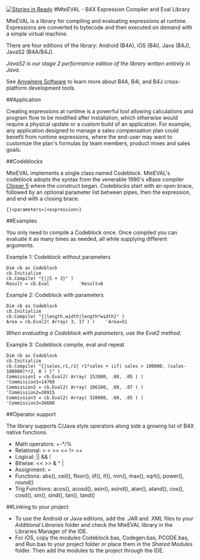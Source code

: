 [![Stories in Ready](https://badge.waffle.io/macthomasengineering/mteeval-b4x-library.png?label=ready&title=Ready)](https://waffle.io/macthomasengineering/mteeval-b4x-library)
#MteEVAL - B4X Expression Compiler and Eval Library

MteEVAL is a library for compiling and evaluating expressions at runtime. Expressions are converted to bytecode and then executed on demand with a simple virtual machine.

There are four editions of the library: Android (B4A), iOS (B4i), Java (B4J), JavaS2 (B4A/B4J).

   *JavaS2 is our stage 2 performance edition of the library written entirely in Java.*

See [Anywhere Software](https://www.idevaffiliate.com/33168/16-0-3-1.html) to learn more about B4A, B4i, and B4J cross-platform development tools.

##Application

Creating expressions at runtime is a powerful tool allowing calculations and program flow to be modified after installation, which otherwise would require a physical update or a custom build of an application. For example, any application designed to manage a sales compensation plan could benefit from runtime expressions, where the end-user may want to customize the plan's formulas by team members, product mixes and sales goals.

##Codeblocks

MteEVAL implements a single class named Codeblock. MteEVAL's codeblock adopts the syntax from the venerable 1990's xBase compiler [Clipper 5](https://en.wikipedia.org/wiki/Clipper_(programming_language)) where the construct began. Codeblocks start with an open brace, followed by an optional parameter list between pipes, then the expression, and end with a closing brace.

```clipper
{|<parameters>|<expression>}
```

##Examples

You only need to compile a Codeblock once.  Once compiled you can evaluate it as many times as needed, all while supplying different arguments. 

Example 1: Codeblock without parameters

```vbnet
Dim cb as Codeblock
cb.Initialize
cb.Compile( "{||5 + 3}" )
Result = cb.Eval           'Result=8
```

Example 2: Codeblock with parameters

```vbnet
Dim cb as Codeblock
cb.Initialize
cb.Compile( "{|length,width|length*width}" )
Area = cb.Eval2( Array( 3, 17 ) )    'Area=51
```
_When evaluating a Codeblock with parameters, use the Eval2 method._

Example 3: Codeblock compile, eval and repeat

```vbnet
Dim cb as Codeblock
cb.Initialize
cb.Compile( "{|sales,r1,r2| r1*sales + iif( sales > 100000, (sales-100000)*r2, 0 ) }" )
Commission1 = cb.Eval2( Array( 152000, .08, .05 ) )    'Commission1=14760
Commission2 = cb.Eval2( Array( 186100, .08, .07 ) )    'Commission2=20915
Commission3 = cb.Eval2( Array( 320000, .08, .05 ) )    'Commission3=36600
```
##Operator support

The library supports C/Java style operators along side a growing list of B4X native functions.

* Math operators: +-*/%
* Relational: > < >= <= != ==
* Logical: || && !
* Bitwise: << >> & ^ |
* Assignment: =
* Functions: abs(), ceil(), floor(), iif(), if(), min(), max(), sqrt(), power(), round()
* Trig Functions: acos(), acosd(), asin(), asind(), atan(), atand(), cos(), cosd(), sin(), sind(), tan(), tand()

##Linking to your project

* To use the Android or Java editions, add the .JAR and .XML files to your _Additional Libraries_ folder and check the MteEVAL library in the Libraries Manager of the IDE.  
* For iOS, copy the modules Codeblock.bas, Codegen.bas, PCODE.bas, and Run.bas to your project folder or place them in the _Shared Modules_ folder.  Then add the modules to the project through the IDE.








